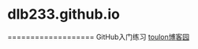 # dlb233.github.io
===================
GitHub入门练习
<a href="http://www.cnblogs.com/toulon/">toulon博客园</a>
